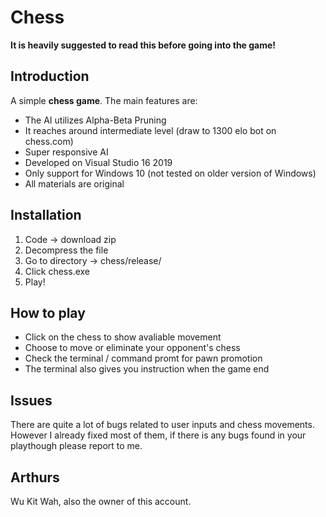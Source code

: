 # Chess

**It is heavily suggested to read this before going into the game!**

## Introduction

A simple **chess game**. The main features are:

* The AI utilizes Alpha-Beta Pruning
* It reaches around intermediate level (draw to 1300 elo bot on chess.com)
* Super responsive AI
* Developed on Visual Studio 16 2019
* Only support for Windows 10 (not tested on older version of Windows)
* All materials are original

## Installation

1. Code -> download zip
2. Decompress the file
3. Go to directory -> chess/release/
4. Click chess.exe
5. Play!

## How to play

* Click on the chess to show avaliable movement
* Choose to move or eliminate your opponent's chess
* Check the terminal / command promt for pawn promotion
* The terminal also gives you instruction when the game end

## Issues

There are quite a lot of bugs related to user inputs and chess movements. However I already fixed most of them, if there is any bugs found in your playthough please report to me.

## Arthurs

Wu Kit Wah, also the owner of this account.
